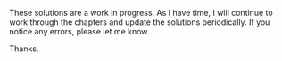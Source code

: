 These solutions are a work in progress.
As I have time, I will continue to work through the chapters and update the 
solutions periodically.
If you notice any errors, please let me know.

Thanks.
